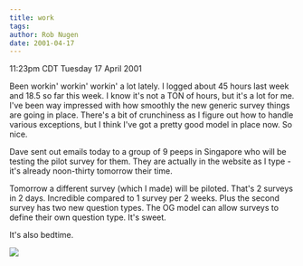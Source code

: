 ```yaml
---
title: work
tags: 
author: Rob Nugen
date: 2001-04-17
---
```


<title></title>
<p class=date>11:23pm CDT Tuesday 17 April 2001</p>

<p>Been workin' workin' workin' a lot lately.  I logged about 45 hours
last week and 18.5 so far this week.  I know it's not a TON of hours,
but it's a lot for me.  I've been way impressed with how smoothly the
new generic survey things are going in place.  There's a bit of
crunchiness as I figure out how to handle various exceptions, but I
think I've got a pretty good model in place now.  So nice.</p>

<p>Dave sent out emails today to a group of 9 peeps in Singapore who
will be testing the pilot survey for them.  They are actually in the
website as I type - it's already noon-thirty tomorrow their time.</p>

<p>Tomorrow a different survey (which I made) will be piloted.  That's
2 surveys in 2 days.  Incredible compared to 1 survey per 2 weeks.
Plus the second survey has two new question types.  The OG model can
allow surveys to define their own question type.  It's sweet.</p>

<p>It's also bedtime.</p>

<p><img src='/images/rob/wL-ROB.gif'/></p>

